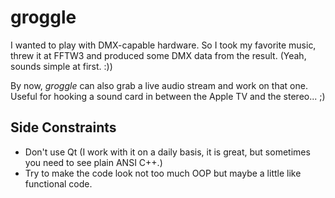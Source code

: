 # groggle

I wanted to play with DMX-capable hardware. So I took my favorite music, threw
it at FFTW3 and produced some DMX data from the result. (Yeah, sounds simple
at first. :))

By now, *groggle* can also grab a live audio stream and work on that one. Useful
for hooking a sound card in between the Apple TV and the stereo... ;)

## Side Constraints
- Don't use Qt (I work with it on a daily basis, it is great, but sometimes you need to see plain ANSI C++.)
- Try to make the code look not too much OOP but maybe a little like functional code.

